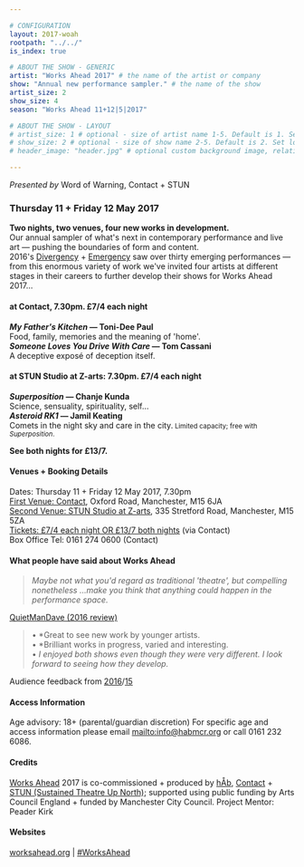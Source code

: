 ```yaml
---

# CONFIGURATION
layout: 2017-woah
rootpath: "../../"
is_index: true

# ABOUT THE SHOW - GENERIC
artist: "Works Ahead 2017" # the name of the artist or company
show: "Annual new performance sampler." # the name of the show
artist_size: 2
show_size: 4
season: "Works Ahead 11+12|5|2017"

# ABOUT THE SHOW - LAYOUT
# artist_size: 1 # optional - size of artist name 1-5. Default is 1. Set longer names to lower values
# show_size: 2 # optional - size of show name 2-5. Default is 2. Set longer names to lower values
# header_image: "header.jpg" # optional custom background image, relative to current page

---
```

*Presented by* Word of Warning, Contact + STUN
         
### Thursday 11 + Friday 12 May 2017        
**Two nights, two venues, four new works in development.**          
Our annual sampler of what's next in contemporary performance and live art — pushing the boundaries of form and content.        
2016's [Divergency](/archive/2016-divergency) + [Emergency](/archive/2016-emergency) saw over thirty emerging performances — from this enormous variety of work we've invited four artists at different stages in their careers to further develop their shows for Works Ahead 2017…        
         
#### at Contact, 7.30pm. £7/4 each night        
***My Father's Kitchen* — Toni-Dee Paul**<br>Food, family, memories and the meaning of 'home'.        
***Someone Loves You Drive With Care* — Tom Cassani**<br>A deceptive exposé of deception itself.        
        
#### at STUN Studio at Z-arts: 7.30pm. £7/4 each night        
***Superposition* — Chanje Kunda**<br>Science, sensuality, spirituality, self…        
***Asteroid RK1* — Jamil Keating**<br>Comets in the night sky and care in the city.<small> Limited capacity; free with *Superposition*.</small>         
         
**See both nights for £13/7.**

#### Venues + Booking Details        
Dates: Thursday 11 + Friday 12 May 2017, 7.30pm          
<a href="http://contactmcr.com/visit/getting-here" target="_blank">First Venue: Contact</a>, Oxford Road, Manchester, M15 6JA        
<a href="" target="_blank">Second Venue: STUN Studio at Z-arts</a>, 335 Stretford Road, Manchester, M15 5ZA         
<a href="http://contactmcr.com/whats-on//booking" target="_blank">Tickets: £7/4 each night OR £13/7 both nights</a> (via Contact)               
Box Office Tel: 0161 274 0600 (Contact)        
          
#### What people have said about Works Ahead        
>*Maybe not what you'd regard as traditional 'theatre', but compelling nonetheless …make you think that anything could happen in the performance space.*         
         
<a href="http://quietmandave.co.uk/2016/06/works-ahead" target="_blank">QuietManDave (2016 review)</a>
        
>• *Great to see new work by younger artists.<br>• *Brilliant works in progress, varied and interesting.<br>• *I enjoyed both shows even though they were very different. I look forward to seeing how they develop.*          
        
Audience feedback from [2016](/archive/2016-worksahead)/[15](/archive/2015-worksahead)        
          
#### Access Information        
Age advisory: 18+ (parental/guardian discretion) For specific age and access information please email <mailto:info@habmcr.org> or call 0161 232 6086.          
          
#### Credits         
[Works Ahead](/hab/worksahead) 2017 is co-commissioned + produced by [hÅb](/hab), <a href="http://contactmcr.com" target="_blank">Contact</a> + <a href="http://stunlive.com" target="_blank">STUN (Sustained Theatre Up North)</a>; supported using public funding by Arts Council England + funded by Manchester City Council. Project Mentor: Peader Kirk        
        
#### Websites         
<a href="http://worksahead.org" target="_blank">worksahead.org</a> | <a href="http://twitter.com/hashtag/WorksAhead" target="_blank">#WorksAhead</a>
